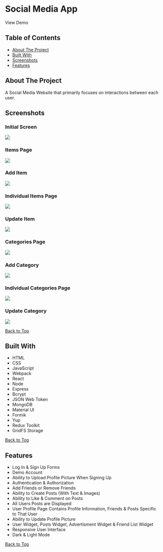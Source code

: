 # Social Media App

View Demo

## Table of Contents
- [About The Project](#about-the-project)
- [Built With](#built-with)
- [Screenshots](#screenshots)
- [Features](#features)

## About The Project
A Social Media Website that primarily focuses on interactions between each user. 

## Screenshots

### Initial Screen
![](screenshots/initial-screen-inventory-app.png) 

### Items Page
![](screenshots/items-page-inventory-app.png) 

### Add Item
![](screenshots/add-item-inventory-app.png)

### Individual Items Page
![](screenshots/individual-item-page-inventory-app.png)

### Update Item
![](screenshots/update-item-inventory-app.png)

### Categories Page
![](screenshots/categories-page-inventory-app.png)

### Add Category
![](screenshots/add-category-inventory-app.png)

### Individual Categories Page
![](screenshots/individual-category-page-inventory-app.png)

### Update Category
![](screenshots/update-category-inventory-app.png)

[Back to Top](#social-media-app)

## Built With
- HTML
- CSS
- JavaScript
- Webpack
- React
- Node
- Express
- Bcrypt
- JSON Web Token
- MongoDB
- Material UI
- Formik
- Yup
- Redux Toolkit
- GridFS Storage

[Back to Top](#social-media-app)

## Features

- Log In & Sign Up Forms
- Demo Account
- Ability to Upload Profile Picture When Signing Up
- Authentication & Authorization
- Add Friends or Remove Friends
- Ability to Create Posts (With Text & Images)
- Ability to Like & Comment on Posts
- All Users Posts are Displayed
- User Profile Page Contains Profile Information, Friends & Posts Specific to That User
- Ability to Update Profile Picture
- User Widget, Posts Widget, Advertisment Widget & Friend List Widget
- Responsive User Interface
- Dark & Light Mode

[Back to Top](#social-media-app)
